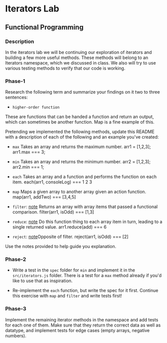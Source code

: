 # Iterators Lab
## Functional Programming


### Description

In the iterators lab we will be continuing our exploration of iterators and building a few more useful methods. These methods will belong to an Iterators namespace, which we discussed in class. We also will try to use various testing methods to verify that our code is working.


### Phase-1

Research the following term and summarize your findings on it two to three sentences:

* `higher-order function`

These are functions that can be handed a function and return an output, which can sometimes be another function. Map is a fine example of this.

Pretending we implemented the following methods, update this README with a description of each of the following and an example you've created:

* `max` Takes an array and returns the maximum number. arr1 = [1,2,3]; arr1.max === 3;
* `min` Takes an array and returns the minimum number. arr2 = [1,2,3]; arr2.min === 1;
* `each` Takes an array and a function and performs the function on each item. each(arr1, consoleLog) === 
1
2
3

* `map` Maps a  given array to another array given an action function. map(arr1, addTwo) === [3,4,5]
* `filter`: [note](https://developer.mozilla.org/en-US/docs/Web/JavaScript/Reference/Global_Objects/Array/filter) Returns an array with array items that passed a functional comparison. filter(arr1, isOdd) === [1,3]
* `reduce`: [note](https://developer.mozilla.org/en-US/docs/Web/JavaScript/Reference/Global_Objects/Array/reduce) Do this function thing to each array item in turn, leading to a single returned value. arr1.reduce(add) === 6
* `reject`: [note](http://underscorejs.org/#reject)Opposite of filter. reject(arr1, isOdd) === [2]

Use the notes provided to help guide you explanation.


### Phase-2

* Write a test in the `spec` folder for `min` and implement it in the `src/iterators.js` folder. There is a test for a `max` method already if you'd like to use that as inspiration.

* Re-implement the `each` function, but write the spec for it first. Continue this exercise with `map` and `filter` and write tests first!


### Phase-3

Implement the remaining iterator methods in the namespace and add tests for each one of them. Make sure that they return the correct data as well as datatype, and implement tests for edge cases (empty arrays, negative numbers).

